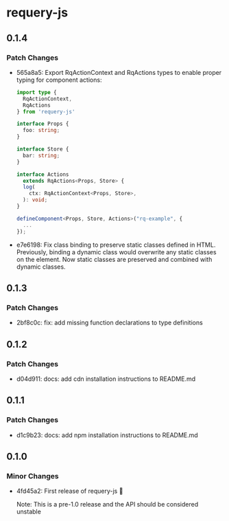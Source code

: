 # requery-js

## 0.1.4

### Patch Changes

- 565a8a5: Export RqActionContext and RqActions types to enable proper typing for component actions:

  ```typescript
  import type {
    RqActionContext,
    RqActions
  } from 'requery-js'

  interface Props {
    foo: string;
  }

  interface Store {
    bar: string;
  }

  interface Actions
    extends RqActions<Props, Store> {
    log(
      ctx: RqActionContext<Props, Store>,
    ): void;
  }

  defineComponent<Props, Store, Actions>("rq-example", {
    ...
  });
  ```

- e7e6198: Fix class binding to preserve static classes defined in HTML. Previously, binding a dynamic class would overwrite any static classes on the element. Now static classes are preserved and combined with dynamic classes.

## 0.1.3

### Patch Changes

- 2bf8c0c: fix: add missing function declarations to type definitions

## 0.1.2

### Patch Changes

- d04d911: docs: add cdn installation instructions to README.md

## 0.1.1

### Patch Changes

- d1c9b23: docs: add npm installation instructions to README.md

## 0.1.0

### Minor Changes

- 4fd45a2: First release of requery-js 🎉

  Note: This is a pre-1.0 release and the API should be considered unstable
